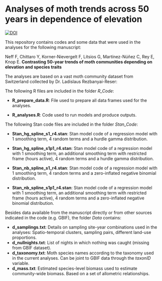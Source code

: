 # Analyses of moth trends across 50 years in dependence of elevation

[![DOI](https://zenodo.org/badge/DOI/10.5281/zenodo.14506883.svg)](https://doi.org/10.5281/zenodo.14506883)

This repository contains codes and some data that were used in the analyses for the following manuscript:

Neff F, Chittaro Y, Korner-Nievergelt F, Litsios G, Martínez-Núñez C, Rey E, Knop E. **Contrasting 50-year trends of moth communities depending on elevation and species traits**

The analyses are based on a vast moth community dataset from Switzerland collected by Dr. Ladislaus Rezbanyai-Reser:

The following R files are included in the folder *R_Code*:

-   **R_prepare_data.R**: File used to prepare all data frames used for the analyses.

-   **R_analyses.R**: Code used to run models and produce outputs.

The following Stan code files are included in the folder *Stan_Code*:

-   **Stan_hg_spline_s1_r4.stan**: Stan model code of a regression model with 1 smoothing term, 4 random terms and a hurdle gamma distribution.

-   **Stan_hg_spline_s1p1_r4.stan**: Stan model code of a regression model with 1 smoothing term, an additional smoothing term with restricted frame (hours active), 4 random terms and a hurdle gamma distribution.

-   **Stan_nb_spline_s1_r4.stan**: Stan model code of a regression model with 1 smoothing term, 4 random terms and a zero-inflated negative binomial distribution.

-   **Stan_nb_spline_s1p1_r4.stan**: Stan model code of a regression model with 1 smoothing term, an additional smoothing term with restricted frame (hours active), 4 random terms and a zero-inflated negative binomial distribution.

Besides data available from the manuscript directly or from other sources indicated in the code (e.g. GBIF), the folder *Data* contains:

-   **d_samplings.txt**: Details on sampling site-year combinations used in the analyses: Spatio-temporal clusters, sampling pairs, different land-use proportions.
-   **d_nullnights.txt**: List of nights in which nothing was caught (missing from GBIF dataset).
-   **d_taxonomy.txt**: Moth species names according to the taxonomy used in the current analyses. Can be joint to GBIF data through the *taxonID* variable.
-   **d_mass.txt**: Estimated species-level biomass used to estimate community-wide biomass. Based on a set of allometric relationships.

